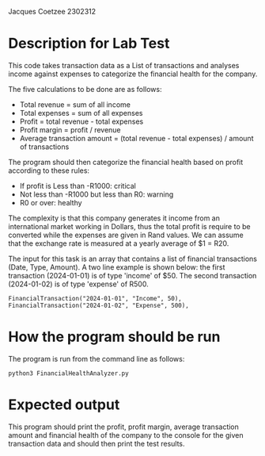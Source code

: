 Jacques Coetzee 2302312
# Description for Lab Test

This code takes transaction data as a List of transactions and analyses income against expenses to categorize the financial health for the company. 

The five calculations to be done are as follows:
* Total revenue = sum of all income
* Total expenses = sum of all expenses
* Profit = total revenue - total expenses
* Profit margin = profit / revenue
* Average transaction amount = (total revenue - total expenses) / amount of transactions 

The program should then categorize the financial health based on profit according to these rules:
* If profit is Less than -R1000: critical
* Not less than -R1000 but less than R0: warning 
* R0 or over: healthy

The complexity is that this company generates it income from an international market working in Dollars, thus the total profit is require to be converted while the expenses are given in Rand values. We can assume that the exchange rate is measured at a yearly average of $1 = R20. 

The input for this task is an array that contains a list of financial transactions (Date, Type, Amount). A two line example is shown below: the first transaction (2024-01-01) is of type 'income' of $50. The second transaction (2024-01-02) is of type 'expense' of R500.  

```
FinancialTransaction("2024-01-01", "Income", 50),
FinancialTransaction("2024-01-02", "Expense", 500),
```

# How the program should be run

The program is run from the command line as follows:
```
python3 FinancialHealthAnalyzer.py
```

# Expected output

This program should print the profit, profit margin, average transaction amount and financial health of the company to the console for the given transaction data and should then print the test results.
